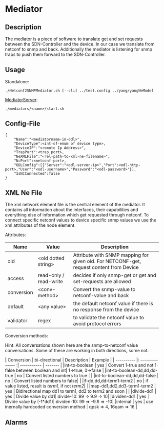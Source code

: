 # Mediator

## Description


The mediator is a piece of software to translate get and set requests between the SDN-Controller and the device. In our case we translate from netconf to snmp and back. Additionally the mediator is listening for snmp traps to push them forward to the SDN-Controller.

## Usage

Standalone:
```
./Netconf2SNMPMediator.sh [--cli] ../test.config ../yang/yangNeModel
```
[MediatorServer](../../mediatorserver/):
```
./mediators/<name>/start.sh
```

## Config-File
```
{
    "Name":"<mediatorname-in-odl>",
    "DeviceType":<int-of-enum of device type>,
    "DeviceIP":"<remote Ip Address>",
    "TrapPort":<trap port>,
    "NeXMLFile":"<rel-path-to-xml-ne-filename>",
    "NcPort":<netconf-port>,
    "ODLConfig":[{"Server":"<odl-server-ip>","Port":<odl-http-port>,"User":"<odl-username>","Password":"<odl-password>"}],
    "IsNCConnected":false
}
```

## XML Ne File

The xml network element file is the central element of the mediator. It contains all information about the interfaces, their capabilities and everything else of information which get requested through netconf. To connect specific netconf values to device specific snmp values we use the xml attributes of the node element.

Attributes:

|Name | Value | Description |
| ----| ----  | ----------  |
|oid | &lt;oid dotted string&gt; | Attribute with SNMP mapping for given oid. For NETCONF-get, request content from Device|
|access | read-only / read-write | decides if only snmp-get or get and set-requests are allowed|
|conversion | &lt;conv-method&gt; | Convert the snmp-value to netconf-value and back|
|default | &lt;any value&gt; | the default netconf value if there is no response from the device |
|validator | regex | to validate the netconf value to avoid protocol errors |


Conversion methods:

Hint: All conversations shown here are the snmp-to-netconf value conversations. Some of these are working in both directions, some not.


| Conversion | bi-directional | Description | Example |
| ---------- |: -------------- :| ----------- | ------- |
|int-to-boolean | yes | Convert 1-true and not 1-false between boolean and int| 1=\>true, 0=\>false |
|int-to-boolean-dd,dd,dd-true | no | Convert listed numbers to true | |
|int-to-boolean-dd,dd,dd-false | no | Convert listed numbers to false|  |
|if-dd,dd,dd-term1-term2 | no | if value listed, result is *term1*, if not *term2*| |
|map-dd1,dd2,dd3-term1-term2 | yes | Bidirectional map dd1 to term1, dd2 to term2 and soon | |
|divide-dd1 | yes | Divide value by dd1| divide-10: 99 =\> 9.9 =\> 10|
|dividen-dd1 | yes | Divide value by (-1*dd1)| dividen-10: 99 =\> -9.9 =\> -10|
|internal | yes | use inernally hardcoded conversion method | qpsk =\> 4, 16qam =\> 16 |


## Alarms

